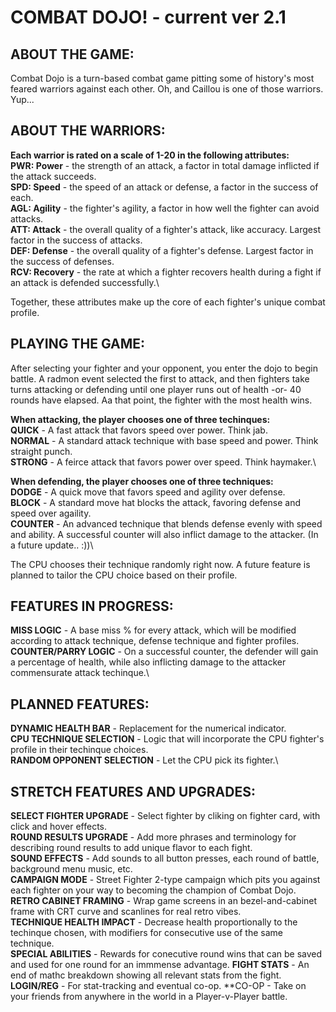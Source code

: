 #	COMBAT DOJO! - current ver 2.1

##	ABOUT THE GAME:
Combat Dojo is a turn-based combat game pitting some of history's most feared warriors against each other. Oh, and Caillou is one of those warriors. Yup...

## ABOUT THE WARRIORS:
**Each warrior is rated on a scale of 1-20 in the following attributes:**\
	**PWR: Power** - the strength of an attack, a factor in total damage inflicted if the attack succeeds.\
	**SPD: Speed** - the speed of an attack or defense, a factor in the success of each.\
  **AGL: Agility** - the fighter's agility, a factor in how well the fighter can avoid attacks.\
  **ATT: Attack** - the overall quality of a fighter's attack, like accuracy. Largest factor in the success of attacks.\
  **DEF: Defense** - the overall quality of a fighter's defense. Largest factor in the success of defenses.\
  **RCV: Recovery** - the rate at which a fighter recovers health during a fight if an attack is defended successfully.\

Together, these attributes make up the core of each fighter's unique combat profile.

## PLAYING THE GAME:
After selecting your fighter and your opponent, you enter the dojo to begin battle. A radmon event selected the first to attack, and then fighters take turns attacking or defending until one player runs out of health -or- 40 rounds have elapsed. Aa that point, the fighter with the most health wins.

**When attacking, the player chooses one of three techinques:**\
	**QUICK** - A fast attack that favors speed over power. Think jab.\
	**NORMAL** - A standard attack technique with base speed and power. Think straight punch.\
	**STRONG** - A feirce attack that favors power over speed. Think haymaker.\
	
**When defending, the player chooses one of three techniques:**\
	**DODGE** - A quick move that favors speed and agility over defense.\
	**BLOCK** - A standard move hat blocks the attack, favoring defense and speed over agaility.\
	**COUNTER** - An advanced technique that blends defense evenly with speed and ability. A successful counter will also inflict damage to the attacker. (In a future update.. :))\
	
The CPU chooses their technique randomly right now. A future feature is planned to tailor the CPU choice based on their profile.

## FEATURES IN PROGRESS:
**MISS LOGIC** - A base miss % for every attack, which will be modified according to attack technique, defense technique and fighter profiles.\
**COUNTER/PARRY LOGIC** - On a successful counter, the defender will gain a percentage of health, while also inflicting damage to the attacker commensurate attack techinque.\

## PLANNED FEATURES:
**DYNAMIC HEALTH BAR** - Replacement for the numerical indicator.\
**CPU TECHNIQUE SELECTION** - Logic that will incorporate the CPU fighter's profile in their techinque choices.\
**RANDOM OPPONENT SELECTION** - Let the CPU pick its fighter.\

## STRETCH FEATURES AND UPGRADES:
**SELECT FIGHTER UPGRADE** - Select fighter by cliking on fighter card, with click and hover effects.\
**ROUND RESULTS UPGRADE** - Add more phrases and terminology for describing round results to add unique flavor to each fight.\
**SOUND EFFECTS** - Add sounds to all button presses, each round of battle, background menu music, etc.\
**CAMPAIGN MODE** - Street Fighter 2-type campaign which pits you against each fighter on your way to becoming the champion of Combat Dojo.\
**RETRO CABINET FRAMING** - Wrap game screens in an bezel-and-cabinet frame with CRT curve and scanlines for real retro vibes.\
**TECHNIQUE HEALTH IMPACT** - Decrease health proportionally to the techinque chosen, with modifiers for consecutive use of the same technique.\
**SPECIAL ABILITIES** - Rewards for conecutive round wins that can be saved and used for one round for an immmense advantage.
**FIGHT STATS** - An end of mathc breakdown showing all relevant stats from the fight.
**LOGIN/REG** - For stat-tracking and eventual co-op.
**CO-OP - Take on your friends from anywhere in the world in a Player-v-Player battle.
